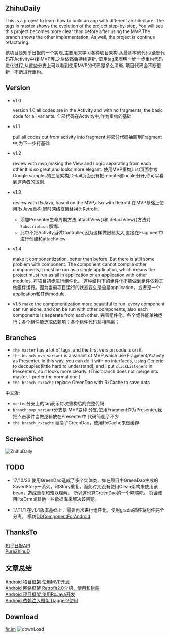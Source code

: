## ZhihuDaily
This is a project to learn how to build an app with different architecture.
The tags in master shows the evolution of the project step-by-step, You will see this project becomes more clear than before after using the MVP.The branch shows the other implementation.
As well, the project is continue refactoring.

该项目是知乎日报的一个实现,主要用来学习各种项目架构.从最基本的代码(全部代码在Activity中)到MVP等,之后依然会持续更新.
使用tag来表明一步一步重构代码进化过程,从这些分支上可以看到使用MVP的代码是多么清晰.
项目代码会不断更新，不断进行重构。


## Version
- v1.0

    version 1.0,all codes are in the Activity and with no fragments, the basic code for all variants.
    全部代码在Activity中,作为重构的基础

- v1.1

    pull all codes out from activity into fragment
    将部分代码抽离到Fragment中,为下一步打基础

- v1.2

    review with mvp,making the View and Logic separating from each other.It is so great,and looks more elegant.
    使用MVP重构,List页面参考Google samples的三层架构,Detail页面没有把remote和locale分开,你可以看到这两者的区别.

- v1.3

    review with RxJava, based on the MVP,also with Retrofit
    在MVP基础上使用RxJava重构,同时网络框架替换为Retrofit.

     - 添加Presenter生命周期方法,attachView()和 detachView()方法对 `Subscription` 解绑.
     - 此中不把Activity当做Controller,因为这样做限制太大,直接在Fragment中进行创建和attachView

- v1.4

    make it componentization, better than before. But there is still some problem with component.
    The component cannot compile other components,it must be run as a single application, which means the project
    must run as all in application or an application with other modules.
    将项目初步进行组件化。
    这种结构下的组件化不能做到组件依赖其他组件运行。因为当前项目运行的状态要么是全是application，或者是一个application和其他module.

- v1.5
  make the componentization more beautiful to run. every component can run alone, and can be run
  with other components, also each components is separate from each other.
  完善组件化。各个组件能单独运行；各个组件能选取依赖项；各个组件代码互相隔离；


## Branches
- `the master` has a lot of tags, and the first version code is on it.
- `the branch_mvp_variant` is a variant of MVP,which use Fragment/Activity as Presenter. In this way, you can do it with no interfaces, using Generic to decoupled(little hard to understand), and I put `clickListeners` in Presenters, so it looks more clearly. (This branch does not merge into master. I prefer the normal one.)
- `the branch_rxcache` replace GreenDao with RxCache to save data 

中文版:

- `master`分支上的tag表示每次重构后的完整代码
- `branch_mvp_variant`分支是 MVP变种 分支,使用Fragment作为Presenter,我把点击事件当做逻辑放在Presenter中,代码简化了不少
- `the branch_rxcache` 替换了GreenDao，使用RxCache来做缓存

## ScreenShot
![ZhihuDaily](images/daily.gif "Gif Example")

## TODO
- 17/10/26
使用GreenDao造成了多个实体类，如在项目中GreenDao生成的SavedStory一系列，和Story重复，而此时又没有使用Clean架构来使用该bean，造成重复和难以理解。
所以这也算GreenDao的一个弊端吧。
将会使用liteOrm或其他一些数据库来解决该问题。

- 17/11/1
在v1.4版本基础上，需要再次进行组件化，使用gradle插件将组件完全分离。
模仿[DDComponentForAndroid](https://github.com/luojilab/DDComponentForAndroid)


## ThanksTo
[知乎日报API](https://github.com/izzyleung/ZhihuDailyPurify/wiki/%E7%9F%A5%E4%B9%8E%E6%97%A5%E6%8A%A5-API-%E5%88%86%E6%9E%90)<br>
[PureZhihuD](https://github.com/laucherish/PureZhihuD)

## 文章总结
[Android 项目框架 使用MVP开发](http://blog.csdn.net/u014099894/article/details/51388170)<br>
[Android 网络框架 Retrofit2.0介绍、使用和封装](http://blog.csdn.net/u014099894/article/details/51441462)<br>
[Android 项目框架 使用RxJava开发](http://blog.csdn.net/u014099894/article/details/51621858)<br>
[Android 依赖注入框架 Dagger2使用](http://blog.csdn.net/u014099894/article/details/51675362)<br>

## Download
[fir.im](http://fir.im/159600?release_id=57a8a7e2959d6913c8000022)
![downLoad](images/ZhihuDaily.png "download")